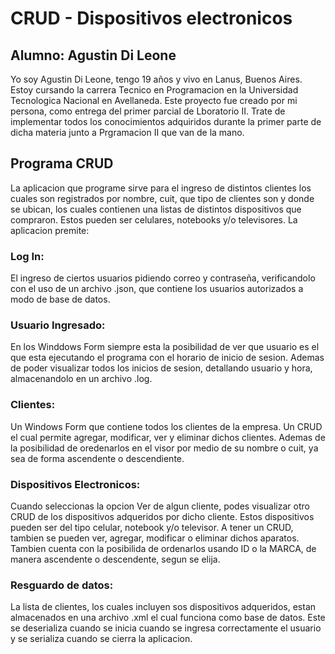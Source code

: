 # CRUD - Dispositivos electronicos
## Alumno: Agustin Di Leone
Yo soy Agustin Di Leone, tengo 19 años y vivo en Lanus, Buenos Aires. Estoy cursando la carrera Tecnico en Programacion en la Universidad Tecnologica Nacional en Avellaneda.
Este proyecto fue creado por mi persona, como entrega del primer parcial de Lboratorio II. Trate de implementar todos los conocimientos adquiridos durante la primer parte de 
dicha materia junto a Prgramacion II que van de la mano.
## Programa CRUD
La aplicacion que programe sirve para el ingreso de distintos clientes los cuales son registrados por nombre, cuit, que tipo de clientes son y donde se ubican, los cuales
contienen una listas de distintos dispositivos que compraron. Estos pueden ser celulares, notebooks y/o televisores. 
La aplicacion premite:
### Log In:
El ingreso de ciertos usuarios pidiendo correo y contraseña, verificandolo con el uso de un archivo .json, que contiene los usuarios autorizados a modo de base de datos. 
### Usuario Ingresado:
En los Winddows Form siempre esta la posibilidad de ver que usuario es el que esta ejecutando el programa con el horario de inicio de sesion. Ademas de poder visualizar
todos los inicios de sesion, detallando usuario y hora, almacenandolo en un archivo .log.
### Clientes:
Un Windows Form que contiene todos los clientes de la empresa. Un CRUD el cual permite agregar, modificar, ver y eliminar dichos clientes. Ademas de la posibilidad de oredenarlos
en el visor por medio de su nombre o cuit, ya sea de forma ascendente o descendiente.
### Dispositivos Electronicos:
Cuando seleccionas la opcion Ver de algun cliente, podes visualizar otro CRUD de los dispositivos adqueridos por dicho cliente. Estos dispositivos pueden ser del tipo celular, notebook
y/o televisor. A tener un CRUD, tambien se pueden ver, agregar, modificar o eliminar dichos aparatos. Tambien cuenta con la posibilida de ordenarlos usando ID o la MARCA, de manera 
ascendente o descendente, segun se elija.
### Resguardo de datos:
La lista de clientes, los cuales incluyen sos dispositivos adqueridos, estan almacenados en una archivo .xml el cual funciona como base de datos. Este se deserializa cuando se inicia
cuando se ingresa correctamente el usuario y se serializa cuando se cierra la aplicacion.
